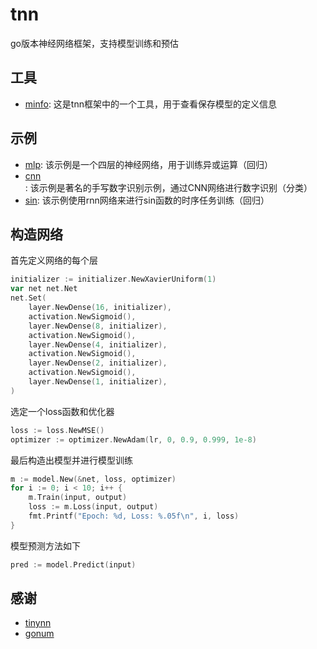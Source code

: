 # tnn

go版本神经网络框架，支持模型训练和预估

## 工具

- [minfo](cmd/minfo/): 这是tnn框架中的一个工具，用于查看保存模型的定义信息

## 示例

- [mlp](example/xor/): 该示例是一个四层的神经网络，用于训练异或运算（回归）
- [cnn](example/mnist/): 该示例是著名的手写数字识别示例，通过CNN网络进行数字识别（分类）
- [sin](example/sin/): 该示例使用rnn网络来进行sin函数的时序任务训练（回归）

## 构造网络

首先定义网络的每个层

```go
initializer := initializer.NewXavierUniform(1)
var net net.Net
net.Set(
    layer.NewDense(16, initializer),
    activation.NewSigmoid(),
    layer.NewDense(8, initializer),
    activation.NewSigmoid(),
    layer.NewDense(4, initializer),
    activation.NewSigmoid(),
    layer.NewDense(2, initializer),
    activation.NewSigmoid(),
    layer.NewDense(1, initializer),
)
```

选定一个loss函数和优化器

```go
loss := loss.NewMSE()
optimizer := optimizer.NewAdam(lr, 0, 0.9, 0.999, 1e-8)
```

最后构造出模型并进行模型训练

```go
m := model.New(&net, loss, optimizer)
for i := 0; i < 10; i++ {
    m.Train(input, output)
    loss := m.Loss(input, output)
    fmt.Printf("Epoch: %d, Loss: %.05f\n", i, loss)
}
```

模型预测方法如下

```go
pred := model.Predict(input)
```

## 感谢

- [tinynn](https://github.com/borgwang/tinynn)
- [gonum](https://github.com/gonum/gonum)